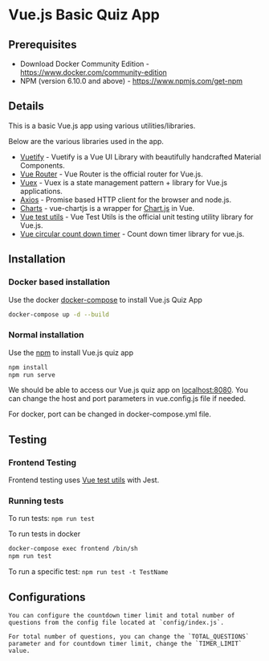 # Vue.js Basic Quiz App

## Prerequisites

- Download Docker Community Edition - https://www.docker.com/community-edition
- NPM (version 6.10.0 and above) - https://www.npmjs.com/get-npm

## Details

This is a basic Vue.js app using various utilities/libraries. 

Below are the various libraries used in the app.

 - [Vuetify](https://vuetifyjs.com/en/) - Vuetify is a Vue UI Library with beautifully handcrafted Material Components.
 - [Vue Router](https://router.vuejs.org/) - Vue Router is the official router for Vue.js.
 - [Vuex](https://vuex.vuejs.org/) - Vuex is a state management pattern + library for Vue.js applications.
 - [Axios](https://github.com/axios/axios) - Promise based HTTP client for the browser and node.js.
 - [Charts](https://vue-chartjs.org/) - vue-chartjs is a wrapper for [Chart.js](https://github.com/chartjs/Chart.js) in Vue.
 - [Vue test utils](https://vue-test-utils.vuejs.org) - Vue Test Utils is the official unit testing utility library for Vue.js.
 - [Vue circular count down timer](https://github.com/noorzaie/vue-circular-count-down-timer) - Count down timer library for vue.js.

## Installation

 ### Docker based installation

Use the docker [docker-compose](https://docs.docker.com/compose/) to install Vue.js Quiz App

```bash
docker-compose up -d --build
```

 ### Normal installation

Use the [npm](https://www.npmjs.com/) to install Vue.js quiz app

```bash
npm install
npm run serve
```
We should be able to access our Vue.js quiz app on [localhost:8080](http://localhost:8080).
You can change the host and port parameters in vue.config.js file if needed.

For docker, port can be changed in docker-compose.yml file.

## Testing

### Frontend Testing

Frontend testing uses [Vue test utils](https://vue-test-utils.vuejs.org) with Jest.

### Running tests
To run tests: `npm run test`

To run tests in docker 
```bash
docker-compose exec frontend /bin/sh
npm run test
```

To run a specific test: `npm run test -t TestName`

## Configurations

    You can configure the countdown timer limit and total number of questions from the config file located at `config/index.js`.

    For total number of questions, you can change the `TOTAL_QUESTIONS` parameter and for countdown timer limit, change the `TIMER_LIMIT` value.

